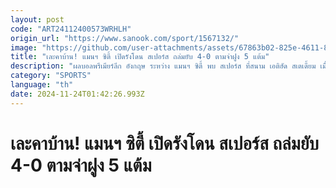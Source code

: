 ```yaml
---
layout: post
code: "ART24112400573WRHLH"
origin_url: "https://www.sanook.com/sport/1567132/"
image: "https://github.com/user-attachments/assets/67863b02-825e-4611-8a5b-d8f65f641efb"
title: "เละคาบ้าน! แมนฯ ซิตี้ เปิดรังโดน สเปอร์ส ถล่มยับ 4-0 ตามจ่าฝูง 5 แต้ม"
description: "ผลบอลพรีเมียร์ลีก อังกฤษ ระหว่าง แมนฯ ซิตี้ พบ สเปอร์ส ที่สนาม เอติฮัด สเตเดี้ยม เมื่อคืนวันเสาร์ที่ 23 พฤศจิกายน ที่ผ่านมา"
category: "SPORTS"
language: "th"
date: 2024-11-24T01:42:26.993Z
---
```


# เละคาบ้าน! แมนฯ ซิตี้ เปิดรังโดน สเปอร์ส ถล่มยับ 4-0 ตามจ่าฝูง 5 แต้ม